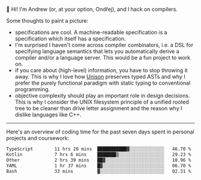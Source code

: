 :wave: Hi! I'm Andrew (or, at your option, Ondřej), and I hack on compilers. 

Some thoughts to paint a picture:
- specifications are cool. A machine-readable specification is a specification which itself has a specification.
- I'm surprised I haven't come across compiler combinators, i.e. a DSL for specifying language semantics that lets you automatically derive a compiler and/or a language server. This would be a fun project to work on.
- if you care about (high-level) information, you have to stop throwing it away. This is why I love how [Unison](https://github.com/unisonweb/unison) preserves typed ASTs and why I prefer the purely functional paradigm with static typing to conventional programming.
- objective complexity should play an important role in design decisions. This is why I consider the UNIX filesystem principle of a unified rooted tree to be cleaner than drive letter assignment and the reason why I dislike languages like C++.

---

Here's an overview of coding time for the past seven days spent in personal projects and coursework:
<!--START_SECTION:waka-->

```txt
TypeScript        11 hrs 20 mins  ███████████▓░░░░░░░░░░░░░   46.70 %
Kotlin            7 hrs 6 mins    ███████▒░░░░░░░░░░░░░░░░░   29.23 %
Other             2 hrs 39 mins   ██▓░░░░░░░░░░░░░░░░░░░░░░   10.96 %
YAML              1 hr 37 mins    █▓░░░░░░░░░░░░░░░░░░░░░░░   06.70 %
Bash              33 mins         ▓░░░░░░░░░░░░░░░░░░░░░░░░   02.31 %
```

<!--END_SECTION:waka-->

<!--
**viluon/viluon** is a ✨ _special_ ✨ repository because its `README.md` (this file) appears on your GitHub profile.

Here are some ideas to get you started:

- 🔭 I’m currently working on ...
- 🌱 I’m currently learning ...
- 👯 I’m looking to collaborate on ...
- 🤔 I’m looking for help with ...
- 💬 Ask me about ...
- 📫 How to reach me: ...
- 😄 Pronouns: ...
- ⚡ Fun fact: ...
-->
